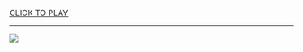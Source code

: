 
<a href="https://premium76.site?title=blossom_word_game&ref=13M">CLICK TO PLAY</a></h3>
<hr>

<a href="https://premium76.site?title=blossom_word_game&ref=13M"><img src="https://clearcache.store/games.png"></a>


